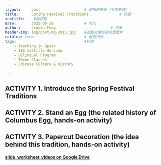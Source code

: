 ```yaml
---
layout:     post   				    # 使用的布局（不需要改）
title:      Spring Festival Traditions 				# 标题 
subtitle:    #副标题
date:       2025-05-28 				# 时间
author:     Jieyin Feng 						# 作者
header-img: img/post-bg-2015.jpg 	#这篇文章标题背景图片
catalog: true 						# 是否归档
tags:								#标签
    - Teaching in Spain 
    - IES Castillo de Luna
    - Bilingual Program
    - Theme Classes
    - Chinese Culture & History

---
```


## ACTIVITY 1. Introduce the Spring Festival Traditions
## ACTIVITY 2. Stand an Egg (the related history of Columbus Egg, hands-on activity)
## ACTIVITY 3. Papercut Decoration (the idea behind this tradition, hands-on activity)

#### [slide_worksheet_videos on Google Drive](https://drive.google.com/drive/folders/14gnaM7CqtCJF5o_Q5dmLHCuC8crLp-mN?usp=drive_link)
